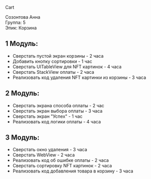 Cart

Созонтова Анна
<br /> Группа: 5
<br /> Эпик: Корзина

## 1 Модуль:

 - Сверстать пустой экран корзины - 2 часа
 - Добавить кнопку сортировки - 1 час
 - Сверстать UITableView для NFT картинок  - 4 часа
 - Сверстать StackView оплаты - 2 часа 
 - Реализовать код удаления NFT картинки из корзины - 3 часа
   

## 2 Модуль:
 - Сверстать экрана способа оплаты - 2 час
 - Сверстать экран выбора оплаты - 3 часа
 - Сверстать экран "Успех" - 1 час
 - Реализовать код логики оплаты - 4 часа


## 3 Модуль:
 - Сверстать окно удаления - 3 часа
 - Сверстать WebView - 2 часа
 - Реализовать код об ошибке оплаты - 2 часа
 - Сверстать сортировку NFT картинок - 2 часа
 - Реализовать код добавления товара в корзину - 3 часа
